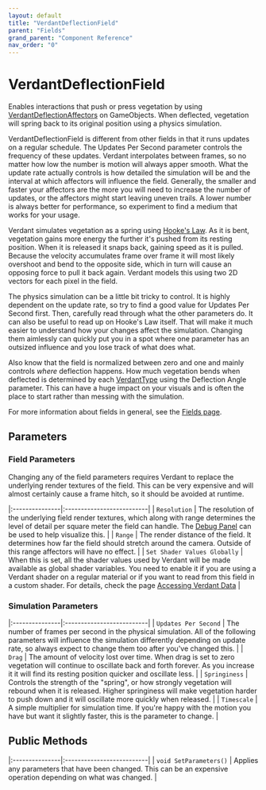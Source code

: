 ```yaml
---
layout: default
title: "VerdantDeflectionField"
parent: "Fields"
grand_parent: "Component Reference"
nav_order: "0"
---
```


# VerdantDeflectionField

Enables interactions that push or press vegetation by using [VerdantDeflectionAffectors](../Affectors/VerdantDeflectionAffector.html) on GameObjects. When deflected, vegetation will spring back to its original position using a physics simulation. 

VerdantDeflectionField is different from other fields in that it runs updates on a regular schedule. The Updates Per Second parameter controls the frequency of these updates. Verdant interpolates between frames, so no matter how low the number is motion will always apper smooth. What the update rate actually controls is how detailed the simulation will be and the interval at which affectors will influence the field. Generally, the smaller and faster your affectors are the more you will need to increase the number of updates, or the affectors might start leaving uneven trails. A lower number is always better for performance, so experiment to find a medium that works for your usage. 

Verdant simulates vegetation as a spring using [Hooke's Law](https://en.wikipedia.org/wiki/Hooke%27s_law). As it is bent, vegetation gains more energy the further it's pushed from its resting position. When it is released it snaps back, gaining speed as it is pulled. Because the velocity accumulates frame over frame it will most likely overshoot and bend to the opposite side, which in turn will cause an opposing force to pull it back again. Verdant models this using two 2D vectors for each pixel in the field.

The physics simulation can be a little bit tricky to control. It is highly dependent on the update rate, so try to find a good value for Updates Per Second first. Then, carefully read through what the other parameters do. It can also be useful to read up on Hooke's Law itself. That will make it much easier to understand how your changes affect the simulation. Changing them aimlessly can quickly put you in a spot where one parameter has an outsized influence and you lose track of what does what.

Also know that the field is normalized between zero and one and mainly controls *where* deflection happens. How much vegetation bends when deflected is determined by each [VerdantType](../DataTypes/VerdantType.html) using the Deflection Angle parameter. This can have a huge impact on your visuals and is often the place to start rather than messing with the simulation.

For more information about fields in general, see the [Fields page](index.html). 

## Parameters
 
### Field Parameters

Changing any of the field parameters requires Verdant to replace the underlying render textures of the field. This can be very expensive and will almost certainly cause a frame hitch, so it should be avoided at runtime.

|:---------------|:--------------------------|
| `Resolution` | The resolution of the underlying field render textures, which along with range determines the level of detail per square meter the field can handle. The [Debug Panel](../../AdvancedGuide/DebugPanel.html) can be used to help visualize this. |
| `Range` | The render distance of the field. It determines how far the field should stretch around the camera. Outside of this range affectors will have no effect. |
| `Set Shader Values Globally` | When this is set, all the shader values used by Verdant will be made available as global shader variables. You need to enable it if you are using a Verdant shader on a regular material or if you want to read from this field in a custom shader. For details, check the page [Accessing Verdant Data]("../../AdvancedGuide/AccessingVerdantData.html") |

### Simulation Parameters

|:---------------|:--------------------------|
| `Updates Per Second` | The number of frames per second in the physical simulation. All of the following parameters will influence the simulation differently depending on update rate, so always expect to change them too after you've changed this.   |
| `Drag` | The amount of velocity lost over time. When drag is set to zero vegetation will continue to oscillate back and forth forever. As you increase it it will find its resting position quicker and oscillate less. |
| `Springiness` | Controls the strength of the "spring", or how strongly vegetation will rebound when it is released. Higher springiness will make vegetation harder to push down and it will oscillate more quickly when released. |
| `Timescale` | A simple multiplier for simulation time. If you're happy with the motion you have but want it slightly faster, this is the parameter to change. |


## Public Methods

|:---------------|:--------------------------|
| `void SetParameters()` | Applies any parameters that have been changed. This can be an expensive operation depending on what was changed. |


